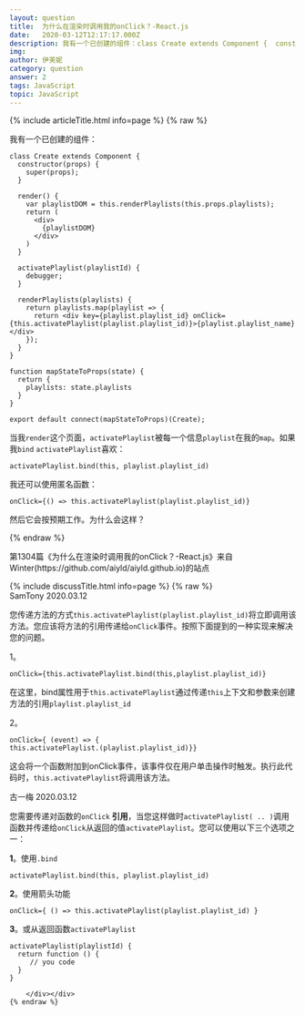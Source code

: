 ```yaml
---
layout: question
title:  为什么在渲染时调用我的onClick？-React.js
date:   2020-03-12T12:17:17.000Z
description: 我有一个已创建的组件：class Create extends Component {  constructor(props) {    supe...
img: 
author: 伊芙妮
category: question
answer: 2
tags: JavaScript
topic: JavaScript
---
```

<div class="article-root">
  <div class="article">
    {% include articleTitle.html info=page %}
    {% raw %}
    <div class="article-content"><p><font style="vertical-align: inherit;"><font style="vertical-align: inherit;">我有一个已创建的组件：</font></font></p>

<pre><code>class Create extends Component {<font></font>
  constructor(props) {<font></font>
    super(props);<font></font>
  }<font></font>
<font></font>
  render() {<font></font>
    var playlistDOM = this.renderPlaylists(this.props.playlists);<font></font>
    return (<font></font>
      &lt;div&gt;<font></font>
        {playlistDOM}<font></font>
      &lt;/div&gt;<font></font>
    )<font></font>
  }<font></font>
<font></font>
  activatePlaylist(playlistId) {<font></font>
    debugger;<font></font>
  }<font></font>
<font></font>
  renderPlaylists(playlists) {<font></font>
    return playlists.map(playlist =&gt; {<font></font>
      return &lt;div key={playlist.playlist_id} onClick={this.activatePlaylist(playlist.playlist_id)}&gt;{playlist.playlist_name}&lt;/div&gt;<font></font>
    });<font></font>
  }<font></font>
}<font></font>
<font></font>
function mapStateToProps(state) {<font></font>
  return {<font></font>
    playlists: state.playlists<font></font>
  }<font></font>
}<font></font>
<font></font>
export default connect(mapStateToProps)(Create);<font></font>
</code></pre>

<p><font style="vertical-align: inherit;"><font style="vertical-align: inherit;">当我</font></font><code>render</code><font style="vertical-align: inherit;"><font style="vertical-align: inherit;">这个页面，</font></font><code>activatePlaylist</code><font style="vertical-align: inherit;"><font style="vertical-align: inherit;">被每一个信息</font></font><code>playlist</code><font style="vertical-align: inherit;"><font style="vertical-align: inherit;">在我的</font></font><code>map</code><font style="vertical-align: inherit;"><font style="vertical-align: inherit;">。</font><font style="vertical-align: inherit;">如果我</font></font><code>bind</code> <code>activatePlaylist</code><font style="vertical-align: inherit;"><font style="vertical-align: inherit;">喜欢：</font></font></p>

<pre><code>activatePlaylist.bind(this, playlist.playlist_id)
</code></pre>

<p><font style="vertical-align: inherit;"><font style="vertical-align: inherit;">我还可以使用匿名函数：</font></font></p>

<pre><code>onClick={() =&gt; this.activatePlaylist(playlist.playlist_id)}
</code></pre>

<p><font style="vertical-align: inherit;"><font style="vertical-align: inherit;">然后它会按预期工作。</font><font style="vertical-align: inherit;">为什么会这样？</font></font></p></div>
    {% endraw %}
  </div>
  <p class="winter_mark">第1304篇《为什么在渲染时调用我的onClick？-React.js》来自Winter(https://github.com/aiyld/aiyld.github.io)的站点</p>
  <div class="discuss-wrapper">
    {% include discussTitle.html info=page %}
    {% raw %}
    <div class="discuss-item">
        <div class="discuss-parent">
          <div class="discuss-meta">
            <span class="discuss-user">SamTony</span>
            <span class="discuss-time">2020.03.12</span>
          </div>
          <div class="discuss-comment"><p><font style="vertical-align: inherit;"><font style="vertical-align: inherit;">您传递方法的方式</font></font><code>this.activatePlaylist(playlist.playlist_id)</code><font style="vertical-align: inherit;"><font style="vertical-align: inherit;">将立即调用该方法。</font><font style="vertical-align: inherit;">您应该将方法的引用传递给</font></font><code>onClick</code><font style="vertical-align: inherit;"><font style="vertical-align: inherit;">事件。</font><font style="vertical-align: inherit;">按照下面提到的一种实现来解决您的问题。  </font></font></p><font style="vertical-align: inherit;"><font style="vertical-align: inherit;">

1。

</font></font><pre><code>onClick={this.activatePlaylist.bind(this,playlist.playlist_id)}
</code></pre>

<p><font style="vertical-align: inherit;"><font style="vertical-align: inherit;">在这里，bind属性用于</font></font><code>this.activatePlaylist</code><font style="vertical-align: inherit;"><font style="vertical-align: inherit;">通过传递</font></font><code>this</code><font style="vertical-align: inherit;"><font style="vertical-align: inherit;">上下文和参数</font><font style="vertical-align: inherit;">来创建</font><font style="vertical-align: inherit;">方法</font><font style="vertical-align: inherit;">的引用</font></font><code>playlist.playlist_id</code></p><font style="vertical-align: inherit;"><font style="vertical-align: inherit;">

2。

</font></font><pre><code>onClick={ (event) =&gt; { this.activatePlaylist.(playlist.playlist_id)}}
</code></pre>

<p><font style="vertical-align: inherit;"><font style="vertical-align: inherit;">这会将一个函数附加到onClick事件，该事件仅在用户单击操作时触发。</font><font style="vertical-align: inherit;">执行此代码时，</font></font><code>this.activatePlaylist</code><font style="vertical-align: inherit;"><font style="vertical-align: inherit;">将调用</font><font style="vertical-align: inherit;">该</font><font style="vertical-align: inherit;">方法。</font></font></p></div>
        </div></div><div class="discuss-item">
        <div class="discuss-parent">
          <div class="discuss-meta">
            <span class="discuss-user">古一梅</span>
            <span class="discuss-time">2020.03.12</span>
          </div>
          <div class="discuss-comment"><p><font style="vertical-align: inherit;"><font style="vertical-align: inherit;">您需要传递对</font><font style="vertical-align: inherit;">函数的</font></font><code>onClick</code> <strong><font style="vertical-align: inherit;"><font style="vertical-align: inherit;">引用</font></font></strong><font style="vertical-align: inherit;"><font style="vertical-align: inherit;">，当您这样做时</font></font><code>activatePlaylist( .. )</code><font style="vertical-align: inherit;"><font style="vertical-align: inherit;">调用函数并传递给</font></font><code>onClick</code><font style="vertical-align: inherit;"><font style="vertical-align: inherit;">从返回的值</font></font><code>activatePlaylist</code><font style="vertical-align: inherit;"><font style="vertical-align: inherit;">。</font><font style="vertical-align: inherit;">您可以使用以下三个选项之一：</font></font></p>

<p><strong><font style="vertical-align: inherit;"><font style="vertical-align: inherit;">1</font></font></strong><font style="vertical-align: inherit;"><font style="vertical-align: inherit;">。</font><font style="vertical-align: inherit;">使用</font></font><code>.bind</code></p>

<pre><code>activatePlaylist.bind(this, playlist.playlist_id)
</code></pre>

<p><strong><font style="vertical-align: inherit;"><font style="vertical-align: inherit;">2</font></font></strong><font style="vertical-align: inherit;"><font style="vertical-align: inherit;">。</font><font style="vertical-align: inherit;">使用箭头功能</font></font></p>

<pre><code>onClick={ () =&gt; this.activatePlaylist(playlist.playlist_id) }
</code></pre>

<p><strong><font style="vertical-align: inherit;"><font style="vertical-align: inherit;">3</font></font></strong><font style="vertical-align: inherit;"><font style="vertical-align: inherit;">。</font><font style="vertical-align: inherit;">或从返回函数</font></font><code>activatePlaylist</code></p>

<pre><code>activatePlaylist(playlistId) {<font></font>
  return function () {<font></font>
     // you code <font></font>
  }<font></font>
}<font></font>
</code></pre></div>
        </div></div>
    {% endraw %}
  </div>
<div>
